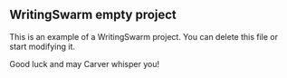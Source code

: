 ## WritingSwarm empty project

This is an example of a WritingSwarm project. You can delete this file or start modifying it.

Good luck and may Carver whisper you!  
